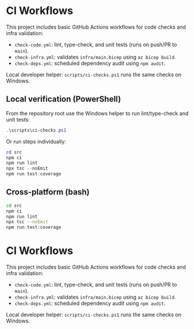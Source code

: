 CI Workflows
============

This project includes basic GitHub Actions workflows for code checks and infra validation:

- `check-code.yml`: lint, type-check, and unit tests (runs on push/PR to `main`).
- `check-infra.yml`: validates `infra/main.bicep` using `az bicep build`.
- `check-deps.yml`: scheduled dependency audit using `npm audit`.

Local developer helper: `scripts/ci-checks.ps1` runs the same checks on Windows.

Local verification (PowerShell)
-------------------------------

From the repository root use the Windows helper to run lint/type-check and unit tests:

```powershell
.\scripts\ci-checks.ps1
```

Or run steps individually:

```powershell
cd src
npm ci
npm run lint
npx tsc --noEmit
npm run test:coverage
```

Cross-platform (bash)
----------------------

```bash
cd src
npm ci
npm run lint
npx tsc --noEmit
npm run test:coverage
```
CI Workflows
============

This project includes basic GitHub Actions workflows for code checks and infra validation:

- `check-code.yml`: lint, type-check, and unit tests (runs on push/PR to `main`).
- `check-infra.yml`: validates `infra/main.bicep` using `az bicep build`.
- `check-deps.yml`: scheduled dependency audit using `npm audit`.

Local developer helper: `scripts/ci-checks.ps1` runs the same checks on Windows.
